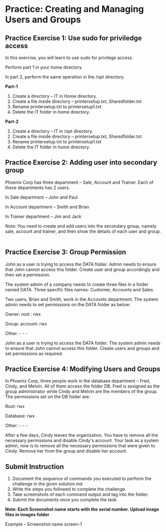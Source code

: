# Practice: Creating and Managing Users and Groups

## Practice Exercise 1: Use sudo for priviledge access

In this exercise, you will learn to use sudo for privilege access. 

Perform part 1 in your home directory. 

In part 2, perform the same operation in the /opt directory.​

​**Part-1​**

1. Create a directory – IT in Home directory.​
2. Create a file inside directory – printersetup.txt, Sharedfolder.txt​
3. Rename printersetup.txt to printersetup1.txt​
4. Delete the IT folder in home directory.​

**Part-2​**

1. Create a directory – IT in /opt directory.​
2. Create a file inside directory – printersetup.txt, Sharedfolder.txt​
3. Rename printersetup.txt to printersetup1.txt​
4. Delete the IT folder in home directory.

## Practice Exercise 2: Adding user into secondary group
Phoenix Corp has three department – Sale, Account and Trainer. Each of these departments has 2 users.​

In Sale department – John and Paul​

In Account department – Smith and Brian​

In Trainer department – Jim and Jack​

​Note: You need to create and add users into the secondary group, namely sale, account and trainer, and then show the details of each user and group.​
​
## Practice Exercise 3: Group Permission
John as  a user is trying to access the DATA folder. Admin needs to ensure that John cannot access this folder. Create user and group accordingly and then set a permission.​ 

The system admin of a company needs to create three files in a folder named DATA. Three specific files names: Customer, Accounts and Sales. ​

Two users, Brian and Smith, work in the Accounts department. The system admin needs to set permissions on the DATA folder as below:​

Owner: root : rwx​

Group: account: rwx​

Other: - - -​

John as  a user is trying to access the DATA folder. The system admin needs to ensure that John cannot access this folder. Create users and groups and set permissions as required.​
​
## Practice Exercise 4: Modifying Users and Groups​

In Phoenix Corp, three people work in the database department – Fred, Cindy, and Melvin. All of them access the folder DB. Fred is assigned as the group administrator while Cindy and Melvin are the members of the group. The permissions set on the DB folder are:​

Root: rwx​

Database: rwx​

Other: - - -​

​After a few days, Cindy leaves the organization. You have to remove all the necessary permissions and disable Cindy's account.​ Your task as a system admin, now is to remove all the necessary permissions that were given to Cindy. Remove her from the group and disable her account.​

## Submit Instruction
1. Document the sequence of commands you executed to perform the challenge in the given solution.md 
2. Write the steps you followed to complete the challenge. 
3. Take screenshots of each command output and tag into the folder.
4. Submit the documents once you complete the task. 

**Note: Each Screenshot name starts with the serial number. Upload image files in images folder** 

Example - Screenshot name 
screen-1​
​

​

​
